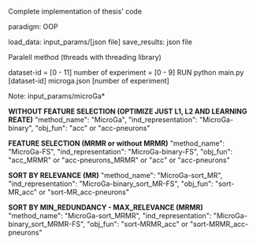 Complete implementation of thesis' code 

paradigm: OOP

load_data: input_params/[json file]
save_results: json file


Paralell method (threads with threading library)

dataset-id = [0 - 11]
number of experiment = [0 - 9]
RUN
python main.py [dataset-id] microga.json [number of experiment]


Note:
input_params/microGa*

**WITHOUT FEATURE SELECTION (OPTIMIZE JUST L1, L2 AND LEARNING REATE)**
"method_name": "MicroGa",
"ind_representation": "MicroGa-binary",
"obj_fun": "acc"  or  "acc-pneurons"


**FEATURE SELECTION (MRMR or without MRMR)**
"method_name": "MicroGa-FS",
"ind_representation": "MicroGa-binary-FS",
"obj_fun": "acc_MRMR"  or  "acc-pneurons_MRMR"  or  "acc"  or "acc-pneurons"


**SORT BY RELEVANCE (MR)**
"method_name": "MicroGa-sort_MR",
"ind_representation": "MicroGa-binary_sort_MR-FS",
"obj_fun": "sort-MR_acc"  or  "sort-MR_acc-pneurons"


**SORT BY MIN_REDUNDANCY - MAX_RELEVANCE  (MRMR)**
"method_name": "MicroGa-sort_MRMR",
"ind_representation": "MicroGa-binary_sort_MRMR-FS",
"obj_fun": "sort-MRMR_acc"  or  "sort-MRMR_acc-pneurons"
